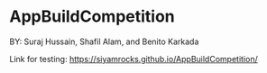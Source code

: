 # AppBuildCompetition
BY: Suraj Hussain, Shafil Alam, and Benito Karkada

Link for testing: https://siyamrocks.github.io/AppBuildCompetition/
